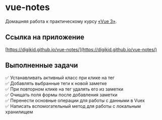 # vue-notes

Домашняя работа к практическому курсу [«Vue 3»](https://tocode.ru/courses/vuejs-3-s-nulya-do-rezultata/).

## Ссылка на приложение
[https://digikid.github.io/vue-notes/](https://digikid.github.io/vue-notes/)

## Выполненные задачи

:white_check_mark: Устанавливать активный класс при клике на тег  
:white_check_mark: Добавлять выбранные теги к новой заметке  
:white_check_mark: При повторном клике на тег удалять его из заметки  
:white_check_mark: Очищать поля формы после добавления заметки  
:white_check_mark: Перенести основные операции для работы с данными в Vuex  
:white_check_mark: Написать вспомогательный метод для работы с локальным хранилищем
